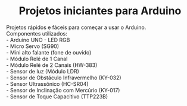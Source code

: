 <h1 align="center">Projetos iniciantes para Arduino</h1>
<p align="justify">Projetos rápidos e fáceis para começar a usar o Arduino.<br>
Componentes utilizados:<br>
- Arduino UNO
- LED RGB<br>
- Micro Servo (SG90)<br>
- Mini alto falante (fone de ouvido)<br>
- Módulo Relé de 1 Canal<br>
- Módulo Relé de 2 Canais (HW-383)<br>
- Sensor de luz (Módulo LDR)<br>
- Sensor de Obstáculo Infravermelho (KY-032)<br>
- Sensor Ultrassônico (HC-SR04)<br>
- Sensor de Inclinação com Mercúrio (KY-017)<br>
- Sensor de Toque Capacitivo (TTP223B)<br></p>
